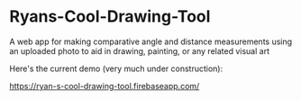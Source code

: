 # Ryans-Cool-Drawing-Tool
A web app for making comparative angle and distance measurements using an uploaded photo to aid in drawing, painting, or any related visual art

Here's the current demo (very much under construction):

https://ryan-s-cool-drawing-tool.firebaseapp.com/
